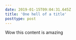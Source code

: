 ```yaml
---
date: 2019-01-15T09:04:31.645Z
title: 'One hell of a title'
posttype: post
---
```


Wow this content is amazing
